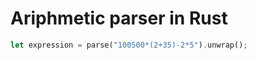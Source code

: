 Ariphmetic parser in Rust
=========================

```rust
let expression = parse("100500*(2+35)-2*5").unwrap();
```